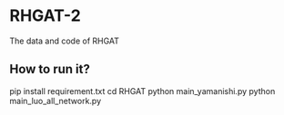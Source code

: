# RHGAT-2
 The data and code of RHGAT

## How to run it?

pip install requirement.txt
cd RHGAT
python main_yamanishi.py
python main_luo_all_network.py
